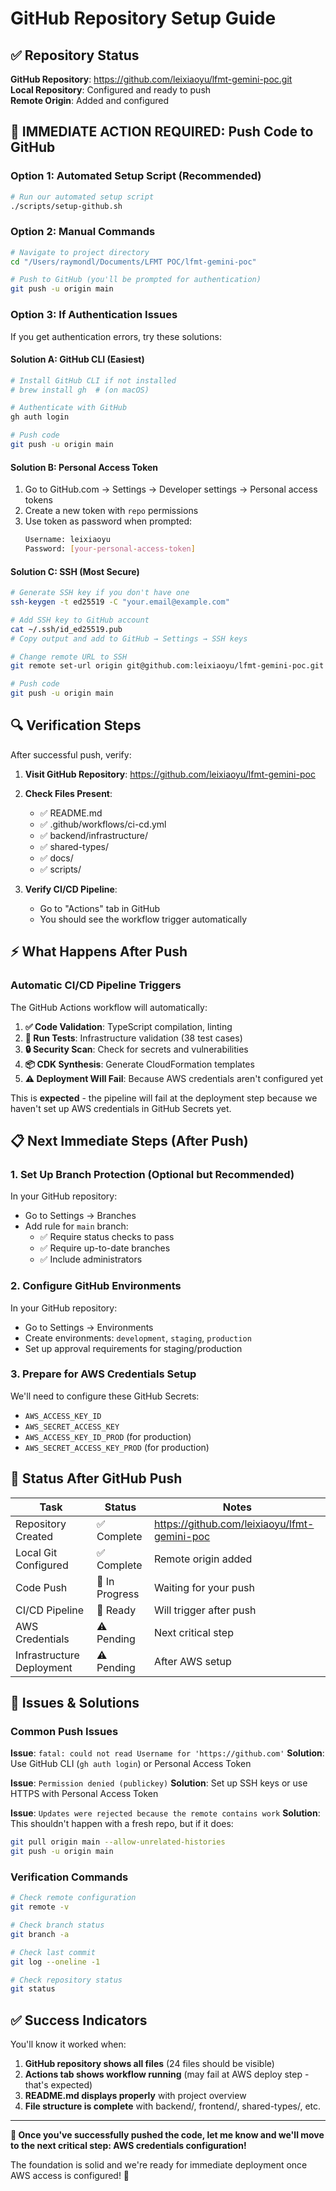 # GitHub Repository Setup Guide

## ✅ Repository Status

**GitHub Repository**: https://github.com/leixiaoyu/lfmt-gemini-poc.git  
**Local Repository**: Configured and ready to push  
**Remote Origin**: Added and configured  

## 🚀 IMMEDIATE ACTION REQUIRED: Push Code to GitHub

### Option 1: Automated Setup Script (Recommended)
```bash
# Run our automated setup script
./scripts/setup-github.sh
```

### Option 2: Manual Commands
```bash
# Navigate to project directory
cd "/Users/raymondl/Documents/LFMT POC/lfmt-gemini-poc"

# Push to GitHub (you'll be prompted for authentication)
git push -u origin main
```

### Option 3: If Authentication Issues
If you get authentication errors, try these solutions:

#### Solution A: GitHub CLI (Easiest)
```bash
# Install GitHub CLI if not installed
# brew install gh  # (on macOS)

# Authenticate with GitHub
gh auth login

# Push code
git push -u origin main
```

#### Solution B: Personal Access Token
1. Go to GitHub.com → Settings → Developer settings → Personal access tokens
2. Create a new token with `repo` permissions
3. Use token as password when prompted:
   ```bash
   Username: leixiaoyu
   Password: [your-personal-access-token]
   ```

#### Solution C: SSH (Most Secure)
```bash
# Generate SSH key if you don't have one
ssh-keygen -t ed25519 -C "your.email@example.com"

# Add SSH key to GitHub account
cat ~/.ssh/id_ed25519.pub
# Copy output and add to GitHub → Settings → SSH keys

# Change remote URL to SSH
git remote set-url origin git@github.com:leixiaoyu/lfmt-gemini-poc.git

# Push code
git push -u origin main
```

## 🔍 Verification Steps

After successful push, verify:

1. **Visit GitHub Repository**: https://github.com/leixiaoyu/lfmt-gemini-poc
2. **Check Files Present**:
   - ✅ README.md
   - ✅ .github/workflows/ci-cd.yml
   - ✅ backend/infrastructure/
   - ✅ shared-types/
   - ✅ docs/
   - ✅ scripts/

3. **Verify CI/CD Pipeline**: 
   - Go to "Actions" tab in GitHub
   - You should see the workflow trigger automatically

## ⚡ What Happens After Push

### Automatic CI/CD Pipeline Triggers
The GitHub Actions workflow will automatically:

1. **✅ Code Validation**: TypeScript compilation, linting
2. **🧪 Run Tests**: Infrastructure validation (38 test cases)
3. **🔒 Security Scan**: Check for secrets and vulnerabilities
4. **📦 CDK Synthesis**: Generate CloudFormation templates
5. **⚠️ Deployment Will Fail**: Because AWS credentials aren't configured yet

This is **expected** - the pipeline will fail at the deployment step because we haven't set up AWS credentials in GitHub Secrets yet.

## 📋 Next Immediate Steps (After Push)

### 1. Set Up Branch Protection (Optional but Recommended)
In your GitHub repository:
- Go to Settings → Branches
- Add rule for `main` branch:
  - ✅ Require status checks to pass
  - ✅ Require up-to-date branches
  - ✅ Include administrators

### 2. Configure GitHub Environments
In your GitHub repository:
- Go to Settings → Environments
- Create environments: `development`, `staging`, `production`
- Set up approval requirements for staging/production

### 3. Prepare for AWS Credentials Setup
We'll need to configure these GitHub Secrets:
- `AWS_ACCESS_KEY_ID`
- `AWS_SECRET_ACCESS_KEY`
- `AWS_ACCESS_KEY_ID_PROD` (for production)
- `AWS_SECRET_ACCESS_KEY_PROD` (for production)

## 🎯 Status After GitHub Push

| Task | Status | Notes |
|------|--------|-------|
| Repository Created | ✅ Complete | https://github.com/leixiaoyu/lfmt-gemini-poc |
| Local Git Configured | ✅ Complete | Remote origin added |
| Code Push | 🔄 In Progress | Waiting for your push |
| CI/CD Pipeline | 🔄 Ready | Will trigger after push |
| AWS Credentials | ⚠️ Pending | Next critical step |
| Infrastructure Deployment | ⚠️ Pending | After AWS setup |

## 🚨 Issues & Solutions

### Common Push Issues

**Issue**: `fatal: could not read Username for 'https://github.com'`
**Solution**: Use GitHub CLI (`gh auth login`) or Personal Access Token

**Issue**: `Permission denied (publickey)`
**Solution**: Set up SSH keys or use HTTPS with Personal Access Token

**Issue**: `Updates were rejected because the remote contains work`
**Solution**: This shouldn't happen with a fresh repo, but if it does:
```bash
git pull origin main --allow-unrelated-histories
git push -u origin main
```

### Verification Commands
```bash
# Check remote configuration
git remote -v

# Check branch status
git branch -a

# Check last commit
git log --oneline -1

# Check repository status
git status
```

## ✅ Success Indicators

You'll know it worked when:
1. **GitHub repository shows all files** (24 files should be visible)
2. **Actions tab shows workflow running** (may fail at AWS deploy step - that's expected)
3. **README.md displays properly** with project overview
4. **File structure is complete** with backend/, frontend/, shared-types/, etc.

---

**🎯 Once you've successfully pushed the code, let me know and we'll move to the next critical step: AWS credentials configuration!**

The foundation is solid and we're ready for immediate deployment once AWS access is configured! 🚀